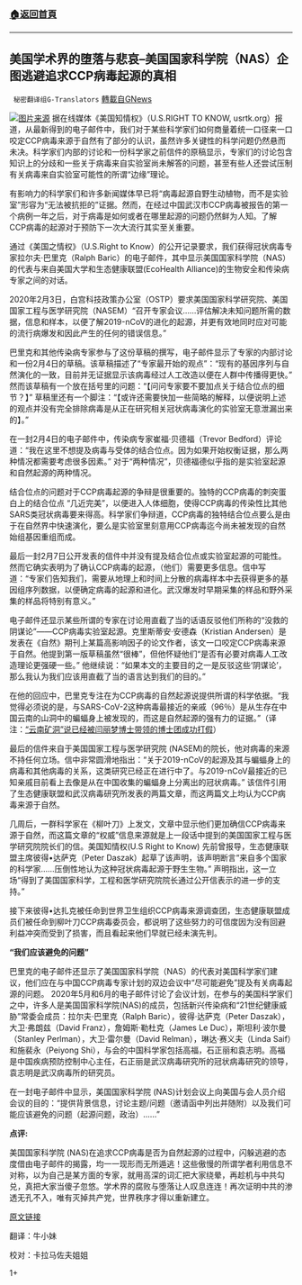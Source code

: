 ###  [:house:返回首頁](https://github.com/ourhimalayas/txt)
---

## 美国学术界的堕落与悲哀&#8211;美国国家科学院（NAS）企图逃避追求CCP病毒起源的真相
` 秘密翻译组G-Translators` [轉載自GNews](https://gnews.org/zh-hans/658762/)

![]()![](https://gnews-media-offload.s3.amazonaws.com/wp-content/uploads/2020/12/17032835/1-97.jpg)[图片来源](https://aasldpubs.onlinelibrary.wiley.com/doi/10.1002/cld.969)
据在线媒体《美国知情权》（U.S.RIGHT TO KNOW, usrtk.org）报道，从最新得到的电子邮件中，我们对于某些科学家们如何商量着统一口径来一口咬定CCP病毒来源于自然有了部分的认识，虽然许多关键性的科学问题仍然悬而未决。科学家们内部的讨论和一份科学家之前信件的原稿显示，专家们的讨论包含知识上的分歧和一些关于病毒来自实验室尚未解答的问题，甚至有些人还尝试压制有关病毒来自实验室可能性的所谓“边缘”理论。

有影响力的科学家们和许多新闻媒体早已将“病毒起源自野生动植物，而不是实验室”形容为“无法被抗拒的”证据。然而，在经过中国武汉市CCP病毒被报告的第一个病例一年之后，对于病毒是如何或者在哪里起源的问题仍然鲜为人知。了解CCP病毒的起源对于预防下一次大流行其实至关重要。

通过《美国之情权》（U.S.Right to Know）的公开记录要求，我们获得冠状病毒专家拉尔夫·巴里克（Ralph Baric）的电子邮件，其中显示美国国家科学院（NAS）的代表与来自美国大学和生态健康联盟(EcoHealth Alliance)的生物安全和传染病专家之间的对话。

2020年2月3日，白宫科技政策办公室（OSTP）要求美国国家科学研究院、美国国家工程与医学研究院（NASEM）“召开专家会议……评估解决未知问题所需的数据，信息和样本，以便了解2019-nCoV的进化的起源，并更有效地同时应对可能的流行病爆发和因此产生的任何的错误信息。”

巴里克和其他传染病专家参与了这份草稿的撰写，电子邮件显示了专家的内部讨论和一份2月4日的草稿。该草稿描述了“专家最开始的观点”：“现有的基因序列与自然演化的一致，目前并无证据显示该病毒经过人工改造以便在人群中传播得更快。” 然而该草稿有一个放在括号里的问题：“【问问专家要不要加点关于结合位点的细节？】” 草稿里还有一个脚注：“【或许还需要快加一些简略的解释，以便说明上述的观点并没有完全排除病毒是从正在研究相关冠状病毒演化的实验室无意泄漏出来的】。”

在一封2月4日的电子邮件中，传染病专家崔福·贝德福（Trevor Bedford）评论道：“我在这里不想提及病毒与受体的结合位点。因为如果开始权衡证据，那么两种情况都需要考虑很多因素。” 对于“两种情况”，贝德福德似乎指的是实验室起源和自然起源的两种情况。

结合位点的问题对于CCP病毒起源的争辩是很重要的。独特的CCP病毒的刺突蛋白上的结合位点 “几近完美”，以便进入人体细胞，使得CCP病毒的传染性比其他SARS类冠状病毒要来得高。科学家们争辩道，CCP病毒的独特结合位点要么是由于在自然界中快速演化，要么是实验室里刻意用CCP病毒迄今尚未被发现的自然始组基因重组而成。

最后一封2月7日公开发表的信件中并没有提及结合位点或实验室起源的可能性。然而它确实表明为了确认CCP病毒的起源，（他们）需要更多信息。信中写道：“专家们告知我们，需要从地理上和时间上分散的病毒样本中去获得更多的基因组序列数据，以便确定病毒的起源和进化。武汉爆发时早期采集的样品和野外采集的样品将特别有意义。”

电子邮件还显示某些所谓的专家在讨论用直截了当的话语反驳他们所称的“没救的阴谋论”——CCP病毒实验室起源。克里斯蒂安·安德森（Kristian Andersen）是发表在《自然》期刊上某篇高影响因子的论文作者，该文一口咬定CCP病毒来源于自然。他提到第一版草稿虽然“很棒”，但他怀疑他们“是否有必要对病毒人工改造理论更强硬一些。” 他继续说：“如果本文的主要目的之一是反驳这些‘阴谋论’，那么我认为我们应该用直截了当的语言达到我们的目的。”

在他的回应中，巴里克专注在为CCP病毒的自然起源说提供所谓的科学依据。“我觉得必须说的是，与SARS-CoV-2这种病毒最接近的亲戚（96％）是从生存在中国云南的山洞中的蝙蝠身上被发现的，而这是自然起源的强有力的证据。”（译注：[“云南矿洞”说已经被闫丽梦博士带领的博士团成功打假](https://www.youtube.com/watch?v=QokZ392yxLc)）

最后的信件来自于美国国家工程与医学研究院 (NASEM)的院长，他对病毒的来源不持任何立场。信中非常圆滑地指出：“关于2019-nCoV的起源及其与蝙蝠身上的病毒和其他病毒的关系，这类研究已经正在进行中了。与2019-nCoV最接近的已知亲戚目前看上去像是从在中国收集的蝙蝠身上分离出的冠状病毒。” 该信件引用了生态健康联盟和武汉病毒研究所发表的两篇文章，而这两篇文上均认为CCP病毒来源于自然。

几周后，一群科学家在《柳叶刀》上发文，文章中显示他们更加确信CCP病毒来源于自然，而这篇文章的“权威”信息来源就是上一段话中提到的美国国家工程与医学研究院院长们的信。美国知情权(U.S Right to Know) 先前曾报导，生态健康联盟主席彼得•达萨克（Peter Daszak）起草了该声明，该声明断言“来自多个国家的科学家……压倒性地认为这种冠状病毒起源于野生生物。” 声明指出，这一立场“得到了美国国家科学，工程和医学研究院院长通过公开信表示的进一步的支持。”

接下来彼得•达扎克被任命到世界卫生组织CCP病毒来源调查团，生态健康联盟成员们被任命到柳叶刀CCP病毒委员会，都说明了这些努力的可信度因为没有回避利益冲突而受到了损害，而且看起来他们早就已经未演先判。

**“我们应该避免的问题”**

巴里克的电子邮件还显示了美国国家科学院（NAS）的代表对美国科学家们建议，他们应在与中国CCP病毒专家计划的双边会议中“尽可能避免”提及有关病毒起源的问题。 2020年5月和6月的电子邮件讨论了会议计划，在参与的美国科学家们之中，许多人是美国国家科学院(NAS)的成员，包括新兴传染病和“21世纪健康威胁”常委会成员：拉尔夫·巴里克（Ralph Baric），彼得·达萨克（Peter Daszak），大卫·弗朗兹（David Franz），詹姆斯·勒杜克（James Le Duc），斯坦利·波尔曼（Stanley Perlman），大卫·雷尔曼（David Relman），琳达·赛义夫（Linda Saif）和施裴永（Peiyong Shi），与会的中国科学家包括高福，石正丽和袁志明。高福是中国疾病预防控制中心主任，石正丽是武汉病毒研究所的冠状病毒研究的领导，袁志明是武汉病毒所的研究员。

在一封电子邮件中显示，美国国家科学院 (NAS)计划会议上向美国与会人员介绍会议的目的：“提供背景信息，讨论主题/问题（邀请函中列出并随附）以及我们可能应该避免的问题（起源问题，政治）……”

**点评:**

美国国家科学院 (NAS)在追求CCP病毒是否为自然起源的过程中，闪躲逃避的态度借由电子邮件的揭露，均一一现形而无所遁逃！这些傲慢的所谓学者利用信息不对称，以为自己是某方面的专家，就用高深的词汇把大家绕晕，再趁机与中共勾兑，真把大家当傻子忽悠。学术界的腐败与堕落让人叹息连连！再次证明中共的渗透无孔不入，唯有灭掉共产党，世界秩序才得以重新建立。

[原文链接](https://usrtk.org/biohazards-blog/new-emails-show-scientists-deliberations-on-how-to-discuss-sars-cov-2-origins/)

翻译：牛小妹

校对：卡拉马佐夫姐姐

1+
